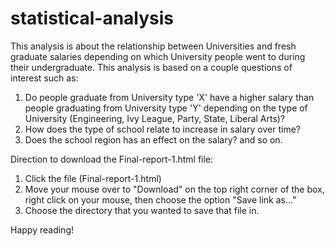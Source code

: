 # statistical-analysis

This analysis is about the relationship between Universities and fresh graduate salaries depending on which University people went to during their undergraduate. This analysis is based on a couple questions of interest such as:
1. Do people graduate from University type 'X' have a higher salary than people graduating from University type 'Y' depending on the type of University (Engineering, Ivy League, Party, State, Liberal Arts)?
2. How does the type of school relate to increase in salary over time?
3. Does the school region has an effect on the salary?
and so on.

Direction to download the Final-report-1.html file:
1. Click the file (Final-report-1.html)
2. Move your mouse over to "Download" on the top right corner of the box, right click on your mouse, then choose the option "Save link as..."
3. Choose the directory that you wanted to save that file in.

Happy reading!
